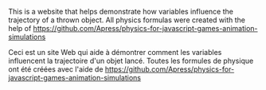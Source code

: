 This is a website that helps demonstrate how variables influence the trajectory of a thrown object. 
All physics formulas were created with the help of https://github.com/Apress/physics-for-javascript-games-animation-simulations 

Ceci est un site Web qui aide à démontrer comment les variables influencent la trajectoire d'un objet lancé.
Toutes les formules de physique ont été créées avec l'aide de https://github.com/Apress/physics-for-javascript-games-animation-simulations
